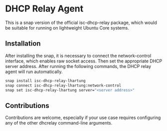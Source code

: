 # DHCP Relay Agent

This is a snap version of the official isc-dhcp-relay package, which would be
suitable for running on lightweight Ubuntu Core systems.

## Installation

After installing the snap, it is necessary to connect the network-control
interface, which enables raw socket access. Then set the appropriate DHCP
server address.  After running the following commands, the DHCP relay agent
will run automatically.

```bash
snap install isc-dhcp-relay-lhartung
snap connect isc-dhcp-relay-lhartung:network-control
snap set isc-dhcp-relay-lhartung server="<server address>"
```

## Contributions

Contributions are welcome, especially if your use case requires configuring any
of the other dhcrelay command-line arguments.
